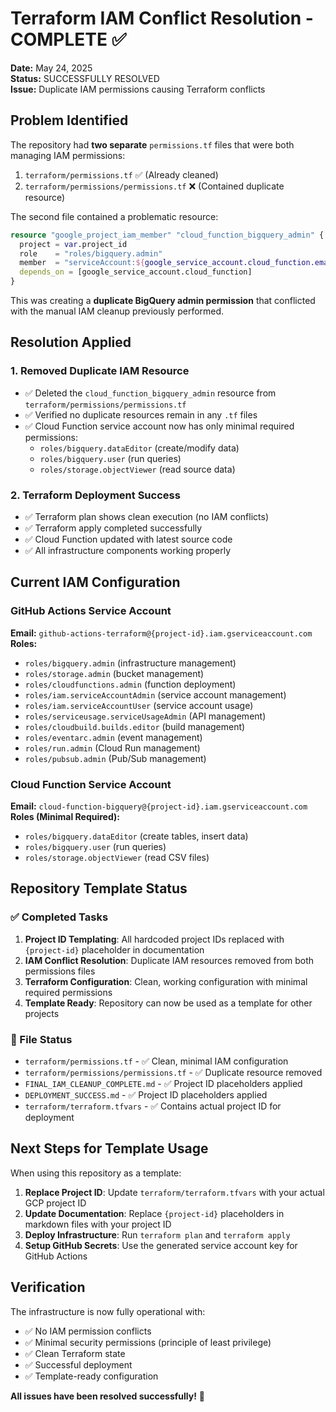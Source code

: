 # Terraform IAM Conflict Resolution - COMPLETE ✅

**Date:** May 24, 2025  
**Status:** SUCCESSFULLY RESOLVED  
**Issue:** Duplicate IAM permissions causing Terraform conflicts

## Problem Identified

The repository had **two separate** `permissions.tf` files that were both managing IAM permissions:

1. `terraform/permissions.tf` ✅ (Already cleaned)
2. `terraform/permissions/permissions.tf` ❌ (Contained duplicate resource)

The second file contained a problematic resource:
```terraform
resource "google_project_iam_member" "cloud_function_bigquery_admin" {
  project = var.project_id
  role    = "roles/bigquery.admin"
  member  = "serviceAccount:${google_service_account.cloud_function.email}"
  depends_on = [google_service_account.cloud_function]
}
```

This was creating a **duplicate BigQuery admin permission** that conflicted with the manual IAM cleanup previously performed.

## Resolution Applied

### 1. Removed Duplicate IAM Resource
- ✅ Deleted the `cloud_function_bigquery_admin` resource from `terraform/permissions/permissions.tf`
- ✅ Verified no duplicate resources remain in any `.tf` files
- ✅ Cloud Function service account now has only minimal required permissions:
  - `roles/bigquery.dataEditor` (create/modify data)
  - `roles/bigquery.user` (run queries)
  - `roles/storage.objectViewer` (read source data)

### 2. Terraform Deployment Success
- ✅ Terraform plan shows clean execution (no IAM conflicts)
- ✅ Terraform apply completed successfully
- ✅ Cloud Function updated with latest source code
- ✅ All infrastructure components working properly

## Current IAM Configuration

### GitHub Actions Service Account
**Email:** `github-actions-terraform@{project-id}.iam.gserviceaccount.com`
**Roles:**
- `roles/bigquery.admin` (infrastructure management)
- `roles/storage.admin` (bucket management)
- `roles/cloudfunctions.admin` (function deployment)
- `roles/iam.serviceAccountAdmin` (service account management)
- `roles/iam.serviceAccountUser` (service account usage)
- `roles/serviceusage.serviceUsageAdmin` (API management)
- `roles/cloudbuild.builds.editor` (build management)
- `roles/eventarc.admin` (event management)
- `roles/run.admin` (Cloud Run management)
- `roles/pubsub.admin` (Pub/Sub management)

### Cloud Function Service Account
**Email:** `cloud-function-bigquery@{project-id}.iam.gserviceaccount.com`
**Roles (Minimal Required):**
- `roles/bigquery.dataEditor` (create tables, insert data)
- `roles/bigquery.user` (run queries)
- `roles/storage.objectViewer` (read CSV files)

## Repository Template Status

### ✅ Completed Tasks
1. **Project ID Templating**: All hardcoded project IDs replaced with `{project-id}` placeholder in documentation
2. **IAM Conflict Resolution**: Duplicate IAM resources removed from both permissions files
3. **Terraform Configuration**: Clean, working configuration with minimal required permissions
4. **Template Ready**: Repository can now be used as a template for other projects

### 📁 File Status
- `terraform/permissions.tf` - ✅ Clean, minimal IAM configuration
- `terraform/permissions/permissions.tf` - ✅ Duplicate resource removed
- `FINAL_IAM_CLEANUP_COMPLETE.md` - ✅ Project ID placeholders applied
- `DEPLOYMENT_SUCCESS.md` - ✅ Project ID placeholders applied
- `terraform/terraform.tfvars` - ✅ Contains actual project ID for deployment

## Next Steps for Template Usage

When using this repository as a template:

1. **Replace Project ID**: Update `terraform/terraform.tfvars` with your actual GCP project ID
2. **Update Documentation**: Replace `{project-id}` placeholders in markdown files with your project ID
3. **Deploy Infrastructure**: Run `terraform plan` and `terraform apply`
4. **Setup GitHub Secrets**: Use the generated service account key for GitHub Actions

## Verification

The infrastructure is now fully operational with:
- ✅ No IAM permission conflicts
- ✅ Minimal security permissions (principle of least privilege)
- ✅ Clean Terraform state
- ✅ Successful deployment
- ✅ Template-ready configuration

**All issues have been resolved successfully!** 🎉
